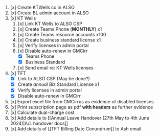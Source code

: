 1. [x] Create KTWells co in ALSO
3. [x] Create BL admin account in ALSO
2. [x] KT Wells
	1. [x] Link KT Wells to ALSO CSP
	2. [x] Create Teams Phone (**MONTHLY**) x1
	3. [x] Create Teams resource accounts x100
	4. [x] Create business standard license x1
	6. [x] Verify licenses in admin portal
	7. [x] Disable auto-renew in GMCirr
		- [x] Teams Phone
		- [x] Business Standard
	8. [x] Send email re: KT Wells licenses
1. [x] TFT
	- [x] Link to ALSO CSP (May be done?)
	- [x] Create *annual* Biz Standard License x1
	- [x] Verify licenses in admin portal
	- [x] Disable auto-renew in GMCirr
2. [x] Export excel file from GMCirrus as evidence of disabled licenses
3. [x] Print subscription page as pdf **with headers** as further evidence
4. [x] Calculate dual-charge cost
5. [x] Add details to [[Annual Leave Handover (27th May to 4th June 2024)|A/L handover docs]]
6. [x] Add details of [[TFT Billing Date Conundrum]] to Ash email